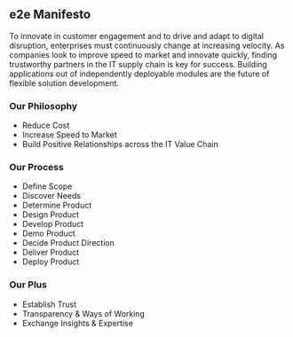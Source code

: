 ## e2e Manifesto
To innovate in customer engagement and to drive and adapt to digital disruption, enterprises must continuously change at increasing velocity. As companies look to improve speed to market and innovate quickly, finding trustworthy partners in the IT supply chain is key for success. Building applications out of independently deployable modules are the future of flexible solution development.

### Our Philosophy 
- Reduce Cost
- Increase Speed to Market
- Build Positive Relationships across the IT Value Chain
### Our Process 
- Define Scope
- Discover Needs
- Determine Product
- Design Product
- Develop Product
- Demo Product
- Decide Product Direction
- Deliver Product
- Deploy Product
### Our Plus
- Establish Trust
- Transparency & Ways of Working   
- Exchange Insights & Expertise 
